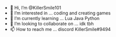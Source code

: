 - 👋 Hi, I’m @KillerSmile101
- 👀 I’m interested in ... coding and creating games
- 🌱 I’m currently learning ... Lua Java Python
- 💞️ I’m looking to collaborate on ... idk tbh
- 📫 How to reach me ... discord KillerSmile#9494

<!---
KillerSmile101/KillerSmile101 is a ✨ special ✨ repository because its `README.md` (this file) appears on your GitHub profile.
You can click the Preview link to take a look at your changes.
--->
